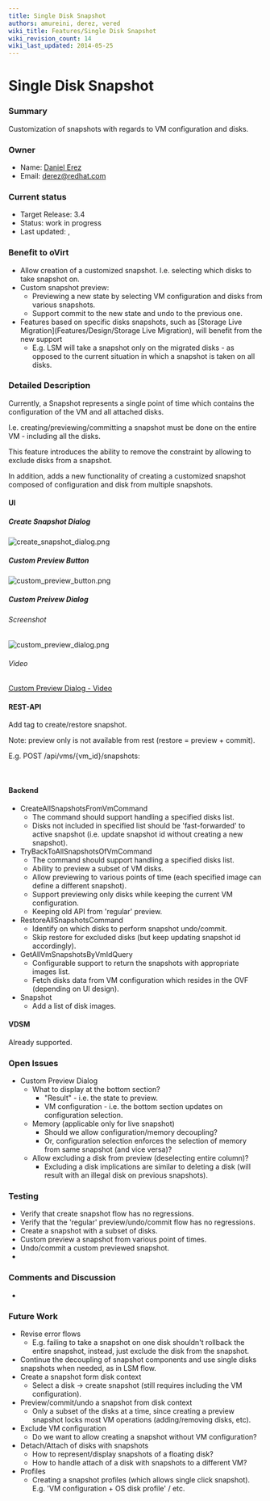 ```yaml
---
title: Single Disk Snapshot
authors: amureini, derez, vered
wiki_title: Features/Single Disk Snapshot
wiki_revision_count: 14
wiki_last_updated: 2014-05-25
---
```


# Single Disk Snapshot

### Summary

Customization of snapshots with regards to VM configuration and disks.

### Owner

*   Name: [ Daniel Erez](User:Derez)
*   Email: <derez@redhat.com>

### Current status

*   Target Release: 3.4
*   Status: work in progress
*   Last updated: ,

### Benefit to oVirt

*   Allow creation of a customized snapshot. I.e. selecting which disks to take snapshot on.
*   Custom snapshot preview:
    -   Previewing a new state by selecting VM configuration and disks from various snapshots.
    -   Support commit to the new state and undo to the previous one.
*   Features based on specific disks snapshots, such as [Storage Live Migration](Features/Design/Storage Live Migration), will benefit from the new support
    -   E.g. LSM will take a snapshot only on the migrated disks - as opposed to the current situation in which a snapshot is taken on all disks.

### Detailed Description

Currently, a Snapshot represents a single point of time which contains the configuration of the VM and all attached disks.

I.e. creating/previewing/committing a snapshot must be done on the entire VM - including all the disks.

This feature introduces the ability to remove the constraint by allowing to exclude disks from a snapshot.

In addition, adds a new functionality of creating a customized snapshot composed of configuration and disk from multiple snapshots.

#### UI

##### Create Snapshot Dialog

![](create_snapshot_dialog.png "create_snapshot_dialog.png")

##### Custom Preview Button

![](custom_preview_button.png "custom_preview_button.png")

##### Custom Preivew Dialog

###### Screenshot

![](custom_preview_dialog.png "custom_preview_dialog.png")

###### Video

[Custom Preview Dialog - Video](media:custom_preview_dialog_video.odt)

#### REST-API

Add <disks> tag to create/restore snapshot.

Note: preview only is not available from rest (restore = preview + commit).

E.g. POST /api/vms/{vm_id}/snapshots:

` `<snapshot>
`   `<vm id="{vm_id}"/>
`   `<disks>
`     `<disk id="{disk_id}"/>
`   `</disks>
` `</snapshot>

#### Backend

*   CreateAllSnapshotsFromVmCommand
    -   The command should support handling a specified disks list.
    -   Disks not included in specified list should be 'fast-forwarded' to active snapshot (i.e. update snapshot id without creating a new snapshot).
*   TryBackToAllSnapshotsOfVmCommand
    -   The command should support handling a specified disks list.
    -   Ability to preview a subset of VM disks.
    -   Allow previewing to various points of time (each specified image can define a different snapshot).
    -   Support previewing only disks while keeping the current VM configuration.
    -   Keeping old API from 'regular' preview.
*   RestoreAllSnapshotsCommand
    -   Identify on which disks to perform snapshot undo/commit.
    -   Skip restore for excluded disks (but keep updating snapshot id accordingly).
*   GetAllVmSnapshotsByVmIdQuery
    -   Configurable support to return the snapshots with appropriate images list.
    -   Fetch disks data from VM configuration which resides in the OVF (depending on UI design).
*   Snapshot
    -   Add a list of disk images.

#### VDSM

Already supported.

### Open Issues

*   Custom Preview Dialog
    -   What to display at the bottom section?
        -   "Result" - i.e. the state to preview.
        -   VM configuration - i.e. the bottom section updates on configuration selection.
    -   Memory (applicable only for live snapshot)
        -   Should we allow configuration/memory decoupling?
        -   Or, configuration selection enforces the selection of memory from same snapshot (and vice versa)?
    -   Allow excluding a disk from preview (deselecting entire column)?
        -   Excluding a disk implications are similar to deleting a disk (will result with an illegal disk on previous snapshots).

### Testing

*   Verify that create snapshot flow has no regressions.
*   Verify that the 'regular' preview/undo/commit flow has no regressions.
*   Create a snapshot with a subset of disks.
*   Custom preview a snapshot from various point of times.
*   Undo/commit a custom previewed snapshot.
*   

### Comments and Discussion

*   

### Future Work

*   Revise error flows
    -   E.g. failing to take a snapshot on one disk shouldn't rollback the entire snapshot, instead, just exclude the disk from the snapshot.
*   Continue the decoupling of snapshot components and use single disks snapshots when needed, as in LSM flow.
*   Create a snapshot form disk context
    -   Select a disk -> create snapshot (still requires including the VM configuration).
*   Preview/commit/undo a snapshot from disk context
    -   Only a subset of the disks at a time, since creating a preview snapshot locks most VM operations (adding/removing disks, etc).
*   Exclude VM configuration
    -   Do we want to allow creating a snapshot without VM configuration?
*   Detach/Attach of disks with snapshots
    -   How to represent/display snapshots of a floating disk?
    -   How to handle attach of a disk with snapshots to a different VM?
*   Profiles
    -   Creating a snapshot profiles (which allows single click snapshot). E.g. 'VM configuration + OS disk profile' / etc.
